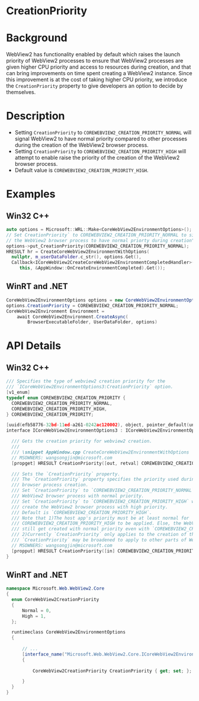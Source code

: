 CreationPriority
===

# Background
WebView2 has functionality enabled by default which raises the launch priority of WebView2
processes to ensure that WebView2 processes are given higher CPU priority and access to resources
during creation, and that can bring improvements on time spent creating a WebView2 instance. Since 
this improvement is at the cost of taking higher CPU priority, we introduce the `CreationPriority` 
property to give developers an option to decide by themselves.

# Description
* Setting `CreationPriority` to `COREWEBVIEW2_CREATION_PRIORITY_NORMAL` will signal WebView2 
to have normal priority compared to other processes during the creation of the WebView2 browser 
process.
* Setting `CreationPriority` to `COREWEBVIEW2_CREATION_PRIORITY_HIGH` will attempt to enable 
raise the priority of the creation of the WebView2 browser process.
* Default value is `COREWEBVIEW2_CREATION_PRIORITY_HIGH`.
# Examples
## Win32 C++
```cpp
auto options = Microsoft::WRL::Make<CoreWebView2EnvironmentOptions>();
// Set CreationPriority` to COREWEBVIEW2_CREATION_PRIORITY_NORMAL to signal 
// the WebView2 browser process to have normal priorty during creation".
options->put_CreationPriority(COREWEBVIEW2_CREATION_PRIORITY_NORMAL);
HRESULT hr = CreateCoreWebView2EnvironmentWithOptions(
  nullptr, m_userDataFolder.c_str(), options.Get(),
  Callback<ICoreWebView2CreateCoreWebView2EnvironmentCompletedHandler>(
     this, &AppWindow::OnCreateEnvironmentCompleted).Get());
```
## WinRT and .NET
```c#
CoreWebView2EnvironmentOptions options = new CoreWebView2EnvironmentOptions();
options.CreationPriority = COREWEBVIEW2_CREATION_PRIORITY_NORMAL;
CoreWebView2Environment Environment = 
    await CoreWebView2Environment.CreateAsync(
        BrowserExecutableFolder, UserDataFolder, options)
```


# API Details
## Win32 C++
```cpp
/// Specifies the type of webview2 creation priority for the
/// `ICoreWebView2EnvironmentOptions3:CreationPriority` option.
[v1_enum]
typedef enum COREWEBVIEW2_CREATION_PRIORITY {
  COREWEBVIEW2_CREATION_PRIORITY_NORMAL,
  COREWEBVIEW2_CREATION_PRIORITY_HIGH,
} COREWEBVIEW2_CREATION_PRIORITY;

[uuid(efb58776-32bd-11ed-a261-0242ac120002), object, pointer_default(unique)]
interface ICoreWebView2EnvironmentOptions3 : ICoreWebView2EnvironmentOptions2 {

  /// Gets the creation priority for webview2 creation.
  ///
  /// \snippet AppWindow.cpp CreateCoreWebView2EnvironmentWithOptions
  // MSOWNERS: wangsongjin@microsoft.com
  [propget] HRESULT CreationPriority([out, retval] COREWEBVIEW2_CREATION_PRIORITY* creationPriority);

  /// Sets the `CreationPriority` property.
  /// The `CreationPriority` property specifies the priority used during the WebView2 
  /// browser process creation.
  /// Set `CreationPriority` to `COREWEBVIEW2_CREATION_PRIORITY_NORMAL` will create the
  /// WebView2 browser process with normal priority.
  /// Set `CreationPriority` to `COREWEBVIEW2_CREATION_PRIORITY_HIGH` will attempt to
  /// create the WebView2 browser process with high priority.
  /// Default is `COREWEBVIEW2_CREATION_PRIORITY_HIGH`.
  /// Note that 1)The host app's priority must be at least normal for 
  /// COREWEBVIEW2_CREATION_PRIORITY_HIGH to be applied. Else, the WebView2 browser process 
  /// still get created with normal priority even with `COREWEBVIEW2_CREATION_PRIORITY_HIGH` setting.
  /// 2)Currently `CreationPriority` only applies to the creation of the WebView2 browser process.
  /// `CreationPriority` may be broadened to apply to other parts of WebView2 creation in the future.
  // MSOWNERS: wangsongjin@microsoft.com
  [propput] HRESULT CreationPriority([in] COREWEBVIEW2_CREATION_PRIORITY creationPriority);
}
```
## WinRT and .NET
```c#
namespace Microsoft.Web.WebView2.Core
{
  enum CoreWebView2CreationPriority
  {
      Normal = 0,
      High = 1,
  };

  runtimeclass CoreWebView2EnvironmentOptions
  {
      
      // ...
      [interface_name("Microsoft.Web.WebView2.Core.ICoreWebView2EnvironmentOptions3")]
      {
          
          CoreWebView2CreationPriority CreationPriority { get; set; };

      }
  }
}
```